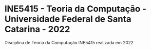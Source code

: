 # INE5415 - Teoria da Computação - Universidade Federal de Santa Catarina - 2022
Disciplina de Teoria da Computação INE5415 realizada em 2022
